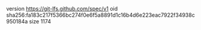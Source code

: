 version https://git-lfs.github.com/spec/v1
oid sha256:fa183c217f5366bc274f0e6f5a8891d1c16b4d6e223eac7922f34938c950184a
size 1174
